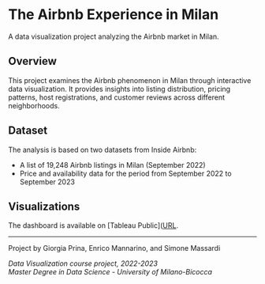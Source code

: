 # The Airbnb Experience in Milan

A data visualization project analyzing the Airbnb market in Milan.

## Overview

This project examines the Airbnb phenomenon in Milan through interactive data visualization. It provides insights into listing distribution, pricing patterns, host registrations, and customer reviews across different neighborhoods.

## Dataset

The analysis is based on two datasets from Inside Airbnb:
- A list of 19,248 Airbnb listings in Milan (September 2022)
- Price and availability data for the period from September 2022 to September 2023

## Visualizations

The dashboard is available on [Tableau Public]([URL](https://public.tableau.com/views/TheAirbnbexperienceinMilan/StoryVisualization?:language=it-IT&:sid=&:redirect=auth&:display_count=n&:origin=viz_share_link).

---

Project by Giorgia Prina, Enrico Mannarino, and Simone Massardi

*Data Visualization course project, 2022-2023*  
*Master Degree in Data Science - University of Milano-Bicocca*
